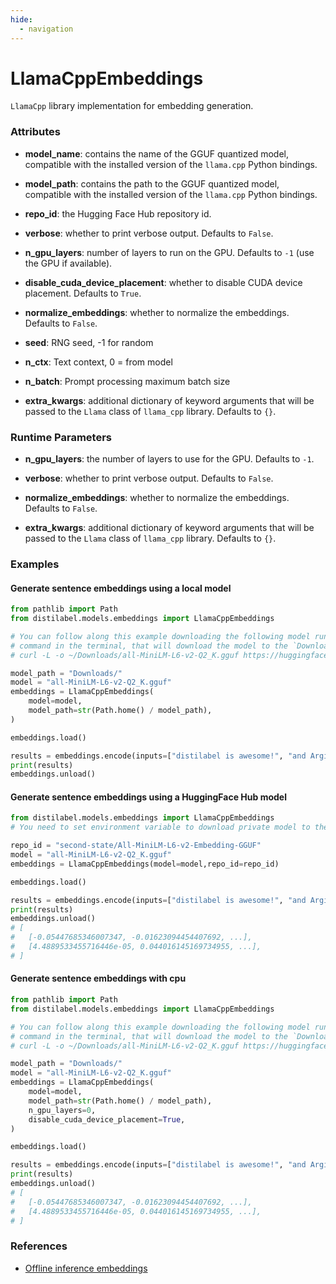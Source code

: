 ```yaml
---
hide:
  - navigation
---
```

# LlamaCppEmbeddings


`LlamaCpp` library implementation for embedding generation.







### Attributes

- **model_name**: contains the name of the GGUF quantized model, compatible with the  installed version of the `llama.cpp` Python bindings.

- **model_path**: contains the path to the GGUF quantized model, compatible with the  installed version of the `llama.cpp` Python bindings.

- **repo_id**: the Hugging Face Hub repository id.

- **verbose**: whether to print verbose output. Defaults to `False`.

- **n_gpu_layers**: number of layers to run on the GPU. Defaults to `-1` (use the GPU if available).

- **disable_cuda_device_placement**: whether to disable CUDA device placement. Defaults to `True`.

- **normalize_embeddings**: whether to normalize the embeddings. Defaults to `False`.

- **seed**: RNG seed, -1 for random

- **n_ctx**: Text context, 0 = from model

- **n_batch**: Prompt processing maximum batch size

- **extra_kwargs**: additional dictionary of keyword arguments that will be passed to the  `Llama` class of `llama_cpp` library. Defaults to `{}`.





### Runtime Parameters

- **n_gpu_layers**: the number of layers to use for the GPU. Defaults to `-1`.

- **verbose**: whether to print verbose output. Defaults to `False`.

- **normalize_embeddings**: whether to normalize the embeddings. Defaults to `False`.

- **extra_kwargs**: additional dictionary of keyword arguments that will be passed to the  `Llama` class of `llama_cpp` library. Defaults to `{}`.




### Examples


#### Generate sentence embeddings using a local model
```python
from pathlib import Path
from distilabel.models.embeddings import LlamaCppEmbeddings

# You can follow along this example downloading the following model running the following
# command in the terminal, that will download the model to the `Downloads` folder:
# curl -L -o ~/Downloads/all-MiniLM-L6-v2-Q2_K.gguf https://huggingface.co/second-state/All-MiniLM-L6-v2-Embedding-GGUF/resolve/main/all-MiniLM-L6-v2-Q2_K.gguf

model_path = "Downloads/"
model = "all-MiniLM-L6-v2-Q2_K.gguf"
embeddings = LlamaCppEmbeddings(
    model=model,
    model_path=str(Path.home() / model_path),
)

embeddings.load()

results = embeddings.encode(inputs=["distilabel is awesome!", "and Argilla!"])
print(results)
embeddings.unload()
```

#### Generate sentence embeddings using a HuggingFace Hub model
```python
from distilabel.models.embeddings import LlamaCppEmbeddings
# You need to set environment variable to download private model to the local machine

repo_id = "second-state/All-MiniLM-L6-v2-Embedding-GGUF"
model = "all-MiniLM-L6-v2-Q2_K.gguf"
embeddings = LlamaCppEmbeddings(model=model,repo_id=repo_id)

embeddings.load()

results = embeddings.encode(inputs=["distilabel is awesome!", "and Argilla!"])
print(results)
embeddings.unload()
# [
#   [-0.05447685346007347, -0.01623094454407692, ...],
#   [4.4889533455716446e-05, 0.044016145169734955, ...],
# ]
```

#### Generate sentence embeddings with cpu
```python
from pathlib import Path
from distilabel.models.embeddings import LlamaCppEmbeddings

# You can follow along this example downloading the following model running the following
# command in the terminal, that will download the model to the `Downloads` folder:
# curl -L -o ~/Downloads/all-MiniLM-L6-v2-Q2_K.gguf https://huggingface.co/second-state/All-MiniLM-L6-v2-Embedding-GGUF/resolve/main/all-MiniLM-L6-v2-Q2_K.gguf

model_path = "Downloads/"
model = "all-MiniLM-L6-v2-Q2_K.gguf"
embeddings = LlamaCppEmbeddings(
    model=model,
    model_path=str(Path.home() / model_path),
    n_gpu_layers=0,
    disable_cuda_device_placement=True,
)

embeddings.load()

results = embeddings.encode(inputs=["distilabel is awesome!", "and Argilla!"])
print(results)
embeddings.unload()
# [
#   [-0.05447685346007347, -0.01623094454407692, ...],
#   [4.4889533455716446e-05, 0.044016145169734955, ...],
# ]
```




### References

- [Offline inference embeddings](https://llama-cpp-python.readthedocs.io/en/stable/#embeddings)

